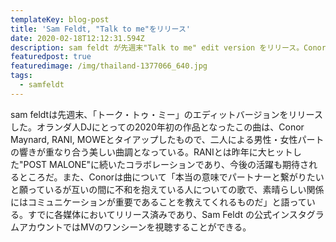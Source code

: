 ```yaml
---
templateKey: blog-post
title: 'Sam Feldt, "Talk to me"をリリース'
date: 2020-02-18T12:12:31.594Z
description: sam feldt が先週末"Talk to me" edit version をリリース。Conor Maynardらとコラボ。
featuredpost: true
featuredimage: /img/thailand-1377066_640.jpg
tags:
  - samfeldt
---
```

sam feldtは先週末、「トーク・トゥ・ミー」のエディットバージョンをリリースした。オランダ人DJにとっての2020年初の作品となったこの曲は、Conor Maynard, RANI, MOWEとタイアップしたもので、二人による男性・女性パートの響きが重なり合う美しい曲調となっている。RANIとは昨年に大ヒットした"POST MALONE"に続いたコラボレーションであり、今後の活躍も期待されるところだ。また、Conorは曲について「本当の意味でパートナーと繋がりたいと願っているが互いの間に不和を抱えている人についての歌で、素晴らしい関係にはコミュニケーションが重要であることを教えてくれるものだ」と語っている。すでに各媒体においてリリース済みであり、Sam Feldt の公式インスタグラムアカウントではMVのワンシーンを視聴することができる。
